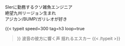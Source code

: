 SIerに勤務するクソ雑魚エンジニア  
絶望九州リージョン生まれ  
アジカン/BUMP/ガリレオが好き

<!-- {{< button href="/posts" target="_self" >}}
Posts
{{< /button >}} -->

{{< typeit
    speed=300
    tag=h3
    loop=true
>}}
波音の彼方に響く声 揺れるエスカー
{{< /typeit >}}
